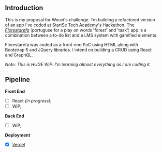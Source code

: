 ## Introduction
This is my proposal for Woovi's challenge. I'm building a refactored version of an app I've coded at
StartSe Tech Academy's Hackathon. The
*[Florestarefa](https://allecosta.github.io/florestarefa/app/main.html)* (portuguse for a play on
words 'forest' and 'task') app is a combination between a to-do list and a LMS system with gamified
elements.

Florestarefa was coded as a front-end PoC using HTML along with Bootstrap 5 and JQuery libraries. I
intend on building a CRUD using React and GraphQL.


*Note: This is HUGE WiP. I'm learning almost everything as I am coding it.*




## Pipeline
**Front End**

 - [ ] React *(in progress)*;
 - [ ] WiP;

**Back End**
- [ ] WiP;

**Deployment**
 - [X] [Vercel](https://woovi-challenge.vercel.app/)
 

